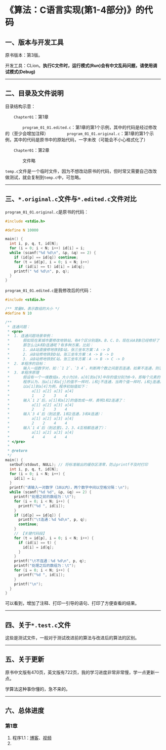 # 《算法：C语言实现(第1-4部分)》的代码



## 一、版本与开发工具

原书版本：第3版。

开发工具：CLion。**执行C文件时，运行模式(Run)会有中文乱码问题，请使用调试模式(Debug)**

***

## 二、目录及文件说明

目录结构示意：

&emsp;&emsp;`Chapter01`：第1章

&emsp;&emsp;&emsp;&emsp;`program_01_01.edited.c`：第1章的第1个示例，其中的代码是经过修改的（至少会增加注释）
&emsp;&emsp;&emsp;&emsp;`program_01_01.original.c`：第1章的第1个示例，其中的代码是原书中的原始代码，一字未改（可能会不小心格式化了）

&emsp;&emsp;`Chapter01`：第2章

&emsp;&emsp;&emsp;&emsp;文件略

`temp.c`文件是一个临时文件，因为不想改动原书的代码，但时常又需要自己改改做测试，就会复制到`temp.c`中，可忽略。

***

## 三、`*.original.c`文件与`*.edited.c`文件对比

`program_01_01.original.c`是原书的代码：

```c
#include <stdio.h>

#define N 10000

main() {
  int i, p, q, t, id[N];
  for (i = 0; i < N; i++) id[i] = i;
  while (scanf("%d %d\n", &p, &q) == 2) {
    if (id[p] == id[q]) continue;
    for (t = id[p], i = 0; i < N; i++)
      if (id[i] == t) id[i] = id[q];
    printf(" %d %d\n", p, q);
  }
}
```

`program_01_01.edited.c`是我修改后的代码：

```c
#include <stdio.h>

/** 常量N，表示数组的大小 */
#define N 10

/**
 * 连通问题：
 * <pre>
 *  1. 连通问题场景举例：
 *      假如现在某城市要修改地铁站，有4个区分别是A、B、C、D，现在从A到B已经修好了（表明A和B是连通的），从C到D也已经修好了（即C和D也是连通的），那么请问现在张三从A站坐地铁能到达D吗？不能，因为A和D不能连通。
 *      那怎么让A和D连通呢？有多种方案，比如：
 *      1. 从A站直接修地铁到D站，张三坐车方案：A -> D
 *      2. 从B站修地铁到D站，张三坐车方案：A -> B -> D
 *      3. 从B站修地铁到C站，张三坐车方案：A -> B -> C -> D
 *  2. 本程序的目标：
 *      输入一组数字对，如：`1 2`、`3 4`，判断两个数之间是否连通，如果不连通，则让他们连通
 *  3. 本程序原理
 *      假设有一个一维数组a，大小为10，a[0]到a[9]中存的值分别为0~9，即每个元素的值都不一样。
 *      程序认为，当a[i]和a[j]的值不一样时，i和j不连通，当两个值一样时，i和j连通。
 *      以a[1]到a[4]为例，程序初始值如下：
 *          a[1] a[2] a[3] a[4]
 *          1    2    3    4
 *      输入`1 2`后，a[1]和a[2]的值改成一样，表明1和2连通了：
 *          a[1] a[2] a[3] a[4]
 *          2    2    3    4
 *      输入`3 4`后（到这里，1和2连通，3和4连通）：
 *          a[1] a[2] a[3] a[4]
 *          2    2    4    4
 *      输入`1 4`后（到这里1、2、3、4互相都连通了）：
 *          a[1] a[2] a[3] a[4]
 *          4    4    4    4
 * </pre>
 *
 * @return
 */
main() {
  setbuf(stdout, NULL); // 将标准输出的缓存区清零，防止printf不及时打印
  int i, p, q, t, id[N];
  for (i = 0; i < N; i++) {
    id[i] = i;
  }
  printf("请输入一对数字（10以内），两个数字中间以空格分隔：\n");
  while (scanf("%d %d", &p, &q) == 2) {
    printf("处理之前的数组为：\t");
    for (i = 0; i < N; i++) {
      printf("%d ", id[i]);
    }
    if (id[p] == id[q]) {
      printf("\t连通：%d %d\n", p, q);
      continue;
    }
    // 【关键代码段】
    for (t = id[p], i = 0; i < N; i++) {
      if (id[i] == t) {
        id[i] = id[q];
      }
    }
    printf("\t不连通：%d %d\n", p, q);
    printf("处理之后的数组为：\t");
    for (i = 0; i < N; i++) {
      printf("%d ", id[i]);
    }
    printf("\n");
  }
}
```

可以看到，增加了注释、打印一引导的语句、打印了方便查看的结果。

***

## 四、关于`*.test.c`文件

这些是测试文件，一般对于测试改进前的算法与改进后的算法的区别。

***

## 五、关于更新

原书中文版有470页，英文版有722页，我的学习进度非常非常慢，学一点更新一点。

学算法这种事你懂的，急不来的。

***

## 六、总体进度

### 第1章 

1. 程序1.1：[博客](https://blog.csdn.net/blueskybluesoul/article/details/122115288)、[视频](https://www.bilibili.com/video/BV1hD4y1c7xQ/)
2. 
